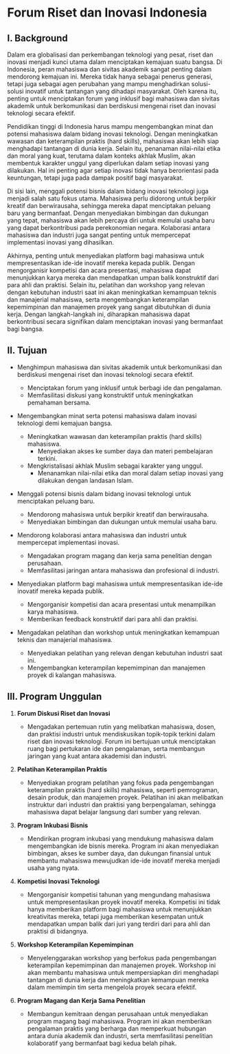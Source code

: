 # Forum Riset dan Inovasi Indonesia
## I. Background

Dalam era globalisasi dan perkembangan teknologi yang pesat, riset dan inovasi menjadi kunci utama dalam menciptakan kemajuan suatu bangsa. Di Indonesia, peran mahasiswa dan sivitas akademik sangat penting dalam mendorong kemajuan ini. Mereka tidak hanya sebagai penerus generasi, tetapi juga sebagai agen perubahan yang mampu menghadirkan solusi-solusi inovatif untuk tantangan yang dihadapi masyarakat. Oleh karena itu, penting untuk menciptakan forum yang inklusif bagi mahasiswa dan sivitas akademik untuk berkomunikasi dan berdiskusi mengenai riset dan inovasi teknologi secara efektif.

Pendidikan tinggi di Indonesia harus mampu mengembangkan minat dan potensi mahasiswa dalam bidang inovasi teknologi. Dengan meningkatkan wawasan dan keterampilan praktis (hard skills), mahasiswa akan lebih siap menghadapi tantangan di dunia kerja. Selain itu, penanaman nilai-nilai etika dan moral yang kuat, terutama dalam konteks akhlak Muslim, akan membentuk karakter unggul yang diperlukan dalam setiap inovasi yang dilakukan. Hal ini penting agar setiap inovasi tidak hanya berorientasi pada keuntungan, tetapi juga pada dampak positif bagi masyarakat.

Di sisi lain, menggali potensi bisnis dalam bidang inovasi teknologi juga menjadi salah satu fokus utama. Mahasiswa perlu didorong untuk berpikir kreatif dan berwirausaha, sehingga mereka dapat menciptakan peluang baru yang bermanfaat. Dengan menyediakan bimbingan dan dukungan yang tepat, mahasiswa akan lebih percaya diri untuk memulai usaha baru yang dapat berkontribusi pada perekonomian negara. Kolaborasi antara mahasiswa dan industri juga sangat penting untuk mempercepat implementasi inovasi yang dihasilkan.

Akhirnya, penting untuk menyediakan platform bagi mahasiswa untuk mempresentasikan ide-ide inovatif mereka kepada publik. Dengan mengorganisir kompetisi dan acara presentasi, mahasiswa dapat menunjukkan karya mereka dan mendapatkan umpan balik konstruktif dari para ahli dan praktisi. Selain itu, pelatihan dan workshop yang relevan dengan kebutuhan industri saat ini akan meningkatkan kemampuan teknis dan manajerial mahasiswa, serta mengembangkan keterampilan kepemimpinan dan manajemen proyek yang sangat dibutuhkan di dunia kerja. Dengan langkah-langkah ini, diharapkan mahasiswa dapat berkontribusi secara signifikan dalam menciptakan inovasi yang bermanfaat bagi bangsa.
## II. Tujuan
- Menghimpun mahasiswa dan sivitas akademik untuk berkomunikasi dan berdiskusi mengenai riset dan inovasi teknologi secara efektif.
  - Menciptakan forum yang inklusif untuk berbagi ide dan pengalaman.
  - Memfasilitasi diskusi yang konstruktif untuk meningkatkan pemahaman bersama.
  
- Mengembangkan minat serta potensi mahasiswa dalam inovasi teknologi demi kemajuan bangsa.
  - Meningkatkan wawasan dan keterampilan praktis (hard skills) mahasiswa.
    - Menyediakan akses ke sumber daya dan materi pembelajaran terkini.
  - Mengkristalisasi akhlak Muslim sebagai karakter yang unggul.
    - Menanamkan nilai-nilai etika dan moral dalam setiap inovasi yang dilakukan dengan landasan Islam.

- Menggali potensi bisnis dalam bidang inovasi teknologi untuk menciptakan peluang baru.
  - Mendorong mahasiswa untuk berpikir kreatif dan berwirausaha.
  - Menyediakan bimbingan dan dukungan untuk memulai usaha baru.

- Mendorong kolaborasi antara mahasiswa dan industri untuk mempercepat implementasi inovasi.
  - Mengadakan program magang dan kerja sama penelitian dengan perusahaan.
  - Memfasilitasi jaringan antara mahasiswa dan profesional di industri.

- Menyediakan platform bagi mahasiswa untuk mempresentasikan ide-ide inovatif mereka kepada publik.
  - Mengorganisir kompetisi dan acara presentasi untuk menampilkan karya mahasiswa.
  - Memberikan feedback konstruktif dari para ahli dan praktisi.

- Mengadakan pelatihan dan workshop untuk meningkatkan kemampuan teknis dan manajerial mahasiswa.
  - Menyediakan pelatihan yang relevan dengan kebutuhan industri saat ini.
  - Mengembangkan keterampilan kepemimpinan dan manajemen proyek di kalangan mahasiswa.

## III. Program Unggulan

1. **Forum Diskusi Riset dan Inovasi**
   - Mengadakan pertemuan rutin yang melibatkan mahasiswa, dosen, dan praktisi industri untuk mendiskusikan topik-topik terkini dalam riset dan inovasi teknologi. Forum ini bertujuan untuk menciptakan ruang bagi pertukaran ide dan pengalaman, serta membangun jaringan yang kuat antara akademisi dan industri.

2. **Pelatihan Keterampilan Praktis**
   - Menyediakan program pelatihan yang fokus pada pengembangan keterampilan praktis (hard skills) mahasiswa, seperti pemrograman, desain produk, dan manajemen proyek. Pelatihan ini akan melibatkan instruktur dari industri dan praktisi yang berpengalaman, sehingga mahasiswa dapat belajar langsung dari sumber yang relevan.

3. **Program Inkubasi Bisnis**
   - Mendirikan program inkubasi yang mendukung mahasiswa dalam mengembangkan ide bisnis mereka. Program ini akan menyediakan bimbingan, akses ke sumber daya, dan dukungan finansial untuk membantu mahasiswa mewujudkan ide-ide inovatif mereka menjadi usaha yang nyata.

4. **Kompetisi Inovasi Teknologi**
   - Mengorganisir kompetisi tahunan yang mengundang mahasiswa untuk mempresentasikan proyek inovatif mereka. Kompetisi ini tidak hanya memberikan platform bagi mahasiswa untuk menunjukkan kreativitas mereka, tetapi juga memberikan kesempatan untuk mendapatkan umpan balik dari juri yang terdiri dari para ahli dan praktisi di bidangnya.

5. **Workshop Keterampilan Kepemimpinan**
   - Menyelenggarakan workshop yang berfokus pada pengembangan keterampilan kepemimpinan dan manajemen proyek. Workshop ini akan membantu mahasiswa untuk mempersiapkan diri menghadapi tantangan di dunia kerja dan meningkatkan kemampuan mereka dalam memimpin tim serta mengelola proyek secara efektif.

6. **Program Magang dan Kerja Sama Penelitian**
   - Membangun kemitraan dengan perusahaan untuk menyediakan program magang bagi mahasiswa. Program ini akan memberikan pengalaman praktis yang berharga dan memperkuat hubungan antara dunia akademik dan industri, serta memfasilitasi penelitian kolaboratif yang bermanfaat bagi kedua belah pihak.